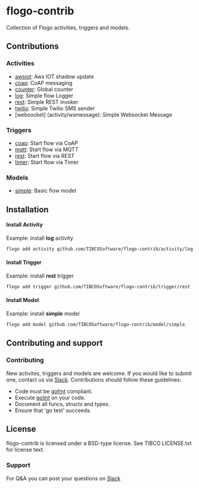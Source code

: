 # flogo-contrib
Collection of Flogo activities, triggers and models.

## Contributions

### Activities
* [awsiot](activity/awsiot): Aws IOT shadow update
* [coap](activity/coap): CoAP messaging 
* [counter](activity/counter): Global counter  
* [log](activity/log): Simple flow Logger 
* [rest](activity/rest): Simple REST invoker
* [twilio](activity/twilio): Simple Twilio SMS sender
* [websocket] (activity/wsmessage): Simple Websocket Message

### Triggers
* [coap](trigger/coap): Start flow via CoAP
* [mqtt](trigger/mqtt): Start flow via MQTT
* [rest](trigger/rest): Start flow via REST
* [timer](trigger/timer): Start flow via Timer
 
### Models
* [simple](model/simple): Basic flow model

## Installation

#### Install Activity
Example: install **log** activity

```bash
flogo add activity github.com/TIBCOSoftware/flogo-contrib/activity/log
```
#### Install Trigger
Example: install **rest** trigger

```bash
flogo add trigger github.com/TIBCOSoftware/flogo-contrib/trigger/rest
```
#### Install Model
Example: install **simple** model

```bash
flogo add model github.com/TIBCOSoftware/flogo-contrib/model/simple
```

## Contributing and support

### Contributing

New activites, triggers and models are welcome. If you would like to submit one, contact us via [Slack](https://tibco-cloud.slack.com/messages/flogo-general/).  Contributions should follow these guidelines:

* Code must be [gofmt](https://golang.org/cmd/gofmt/) compliant.
* Execute [golint](https://github.com/golang/lint) on your code.
* Document all funcs, structs and types.
* Ensure that 'go test' succeeds.

## License
flogo-contrib is licensed under a BSD-type license. See TIBCO LICENSE.txt for license text.

### Support
For Q&A you can post your questions on [Slack](https://tibco-cloud.slack.com/messages/flogo-general/)

